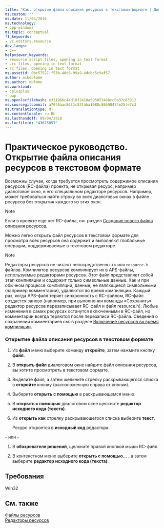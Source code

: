```yaml
---
title: 'Как: открытие файла описания ресурсов в текстовом формате | Документация Майкрософт'
ms.custom: ''
ms.date: 11/04/2016
ms.technology:
- cpp-windows
ms.topic: conceptual
f1_keywords:
- vc.editors.resource
dev_langs:
- C++
helpviewer_keywords:
- resource script files, opening in text format
- .rc files, opening in text format
- rc files, opening in text format
ms.assetid: 0bc57527-f53b-40c9-99a9-4dcbc5c9af57
author: mikeblome
ms.author: mblome
ms.workload:
- cplusplus
- uwp
ms.openlocfilehash: e331966c44d19f2410a59505348bcc0a37c63912
ms.sourcegitcommit: a7046aac86f1c83faba1088c80698474e25fe7c3
ms.translationtype: MT
ms.contentlocale: ru-RU
ms.lasthandoff: 09/04/2018
ms.locfileid: "43676057"
---
```

# <a name="how-to-open-a-resource-script-file-in-text-format"></a>Практическое руководство. Открытие файла описания ресурсов в текстовом формате

Возможны случаи, когда требуется просмотреть содержимое описания ресурсов (RC-файла) проекта, не открывая ресурс, например диалоговое окно, в его специальном редакторе ресурсов. Например, может требоваться найти строку во всех диалоговых окнах в файле ресурсов без открытия каждого из этих окон.

> [!NOTE]
> Если в проекте еще нет RC-файла, см. раздел [Создание нового файла описания ресурсов](../windows/how-to-create-a-resource-script-file.md).

Можно легко открыть файл ресурсов в текстовом формате для просмотра всех ресурсов она содержит и выполняют глобальные операции, поддерживаемые в текстовом редакторе.

> [!NOTE]
> Редакторы ресурсов не читают непосредственно .rc или `resource.h` файлов. Компилятор ресурсов компилирует их в APS-файлы, используемые редакторами ресурсов. Этот файл представляет собой этап компиляции и содержит только символьные данные. Как и при обычном процессе компиляции, данные, не являющиеся символьными (например комментарии), удаляются во время компиляции. Каждый раз, когда APS-файл теряет синхронность с RC-файлом, RC-файл создается заново (например, при выполнении команды «Сохранить» редактор ресурсов перезаписывает RC-файл и файл resource.h). Любые изменения в самих ресурсах останутся включенными в RC-файл, но комментарии всегда теряются после перезаписи RC-файла. Сведения о сохранении комментариев см. в разделе [Включение ресурсов во время компиляции](../windows/how-to-include-resources-at-compile-time.md).

### <a name="to-open-a-resource-script-file-as-text"></a>Открытие файла описания ресурсов в текстовом формате

1. Из **файл** меню выберите команду **откройте**, затем нажмите кнопку **файл.**

2. В **открыть файл** диалоговом окне найдите файл описания ресурсов, вы хотите просмотреть в текстовом формате.

3. Выделите файл, а затем щелкните стрелку раскрывающегося списка в **откройте** кнопку (расположенную справа от кнопки).

4. Выберите **открыть с помощью** в раскрывающемся меню.

5. В **открыть с помощью** диалоговом окне щелкните **редактор исходного кода (текста)**.

6. Из **открыть как** стрелку раскрывающегося списка выберите **текст**.

   Ресурс откроется в **исходный код** редактора.

\- или -

1. В **обозревателе решений**, щелкните правой кнопкой мыши RC-файл.

2. В контекстном меню выберите **открыть с помощью...** , а затем выберите **редактор исходного кода (текста)**.

## <a name="requirements"></a>Требования

Win32

## <a name="see-also"></a>См. также

[Файлы ресурсов](../windows/resource-files-visual-studio.md)  
[Редакторы ресурсов](../windows/resource-editors.md)